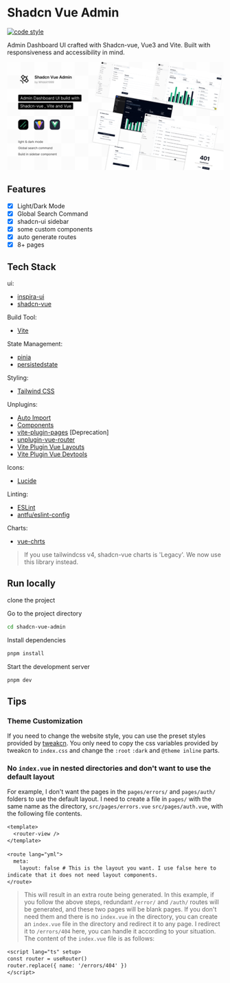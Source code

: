 # Shadcn Vue Admin

[![code style](https://antfu.me/badge-code-style.svg)](https://github.com/antfu/eslint-config)

Admin Dashboard UI crafted with Shadcn-vue, Vue3 and Vite. Built with responsiveness and accessibility in mind.

![cover](public/shadcn-vue-admin.png)

## Features
- [x] Light/Dark Mode
- [x] Global Search Command
- [x] shadcn-ui sidebar
- [x] some custom components
- [x] auto generate routes
- [x] 8+ pages

## Tech Stack
ui:
  - [inspira-ui](https://inspira-ui.com/components/box-reveal)
  - [shadcn-vue](https://www.shadcn-vue.com)

Build Tool:
  - [Vite](https://cn.vitejs.dev/)

State Management:
  - [pinia](https://pinia.vuejs.org/api/pinia/)
  - [persistedstate](https://prazdevs.github.io/pinia-plugin-persistedstate/guide/limitations.html)

Styling:
  - [Tailwind CSS](https://tailwindcss.com/)

Unplugins:
  - [Auto Import](https://github.com/antfu/unplugin-auto-import)
  - [Components](https://github.com/antfu/unplugin-vue-components)
  - [vite-plugin-pages](https://github.com/hannoeru/vite-plugin-pages) [Deprecation]
  - [unplugin-vue-router](https://github.com/posva/unplugin-vue-router)
  - [Vite Plugin Vue Layouts](https://github.com/JohnCampionJr/vite-plugin-vue-layouts)
  - [Vite Plugin Vue Devtools](https://github.com/webfansplz/vite-plugin-vue-devtools)

Icons:
  - [Lucide](https://lucide.dev/)

Linting:
  - [ESLint](https://eslint.org/)
  - [antfu/eslint-config](https://github.com/antfu/eslint-config)

Charts:
  - [vue-chrts](https://github.com/dennisadriaans/vue-chrts)
> If you use tailwindcss v4, shadcn-vue charts is 'Legacy'. We now use this library instead.

## Run locally
clone the project

Go to the project directory
```bash
cd shadcn-vue-admin
```

Install dependencies
```bash
pnpm install
```

Start the development server
```bash
pnpm dev
```
## Tips

### Theme Customization
If you need to change the website style, you can use the preset styles provided by [tweakcn](https://tweakcn.com/editor/theme). You only need to copy the css variables provided by tweakcn to `index.css` and change the `:root` `:dark` and `@theme inline` parts.

### No `index.vue` in nested directories and don't want to use the default layout
For example, I don't want the pages in the `pages/errors/` and `pages/auth/` folders to use the default layout. I need to create a file in `pages/` with the same name as the directory, `src/pages/errors.vue` `src/pages/auth.vue`, with the following file contents.
```vue
<template>
  <router-view />
</template>

<route lang="yml">
  meta:
    layout: false # This is the layout you want. I use false here to indicate that it does not need layout components.
</route>
```

> This will result in an extra route being generated. In this example, if you follow the above steps, redundant `/error/` and `/auth/` routes will be generated, and these two pages will be blank pages.
> If you don't need them and there is no `index.vue` in the directory, you can create an `index.vue` file in the directory and redirect it to any page.
> I redirect it to `/errors/404` here, you can handle it according to your situation. The content of the `index.vue` file is as follows:
```vue
<script lang="ts" setup>
const router = useRouter()
router.replace({ name: '/errors/404' })
</script>
```
